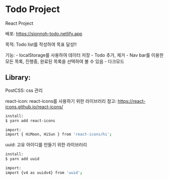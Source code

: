 # Todo Project
React Project

배포: https://sionnoh-todo.netlify.app

목적:
    Todo list를 작성하여 목표 달성!!

기능:
    - localStorage를 사용하여 데이터 저장
    - Todo 추가, 제거
    - Nav bar를 이용한 모든 목록, 진행중, 완료된 목록을 선택하여 볼 수 있음
    - 다크모드

## Library:
PostCSS: css 관리

react-icon: react-icons를 사용하기 위한 라이브러리
참고: https://react-icons.github.io/react-icons/
```bash
install:
$ yarn add react-icons

import:
import { HiMoon, HiSun } from 'react-icons/hi';
```

uuid: 고유 아이디를 만들기 위한 라이브러리
```bash
install:
$ yarn add uuid

import:
import {v4 as uuidv4} from 'uuid';
```
